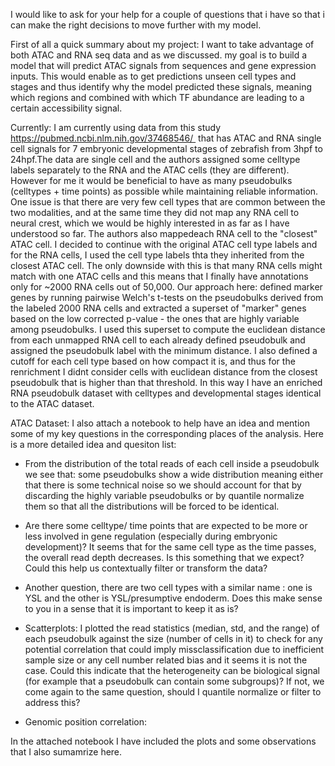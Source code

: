 







I would like to ask for your help for a couple of questions that i have so that i can make the right decisions to move further with my model. 

First of all a quick summary about my project: 
I want to take advantage of both ATAC and RNA seq data and as we discussed. my goal is to build a model that will predict ATAC signals from sequences and gene expression inputs. This would enable as to get predictions unseen cell types and stages and thus identify why the model predicted these signals, meaning which regions and combined with which TF abundance are leading to a certain accessibility signal.


Currently:
I am currently using data from this study https://pubmed.ncbi.nlm.nih.gov/37468546/  that has ATAC and RNA single cell signals for 7 embryonic developmental stages of zebrafish from 3hpf to 24hpf.The data are single cell and the authors assigned some celltype labels separately to the RNA and the ATAC cells (they are different). However for me it would be beneficial to have as many pseudobulks (celltypes + time points) as possible while maintaining reliable information. 
One issue is that there are very few cell types that are common between the two modalities, and at the same time they did not map any RNA cell to neural crest, which we would be highly interested in as far as I have understood so far.
The authors also mappedeach RNA cell to the "closest" ATAC cell. I decided to continue with the original ATAC cell type labels and for the RNA cells, I used the cell type labels thta they inherited from the closest ATAC cell. The only downside with this is that many RNA cells might match with one ATAC cells and this means that I finally have annotations only for ~2000 RNA cells out of 50,000.
Our approach here: defined marker genes by running pairwise Welch's t-tests on the pseudobulks derived from the labeled 2000 RNA cells and extracted a superset of "marker" genes based on the low corrected p-value - the ones that are highly variable among pseudobulks. I used this superset to compute the euclidean distance from each unmapped RNA cell to each already defined pseudobulk and assigned the pseudobulk label with the minimum distance. 
I also defined a cutoff for each cell type based on how compact it is, and thus for the renrichment I didnt consider cells with euclidean distance from the closest pseudobulk that is higher than that threshold.
In this way I have an enriched RNA pseudobulk dataset with celltypes and developmental stages identical to the ATAC dataset.

ATAC Dataset:
I also attach a notebook to help have an idea and mention some of my key questions in the corresponding places of the analysis. Here is a more detailed idea and quesiton list:

* From the distribution of the total reads of each cell inside a pseudobulk we see that:
  some pseudobulks show a wide distribution meaning either that there is some technical noise so we should account for that by discarding the highly variable pseudobulks or by quantile normalize them so that all the distributions will be forced to be identical.

* Are there some celltype/ time points that are expected to be more or less involved in gene regulation (especially during embryonic development)? It seems that for the same cell type as the time passes, the overall read depth decreases. Is this something that we expect? Could this help us contextually filter or transform the data?

* Another question, there are two cell types with a similar name : one is YSL and the other is YSL/presumptive endoderm. Does this make sense to you in a sense that it is important to keep it as is?

* Scatterplots: I plotted the read statistics (median, std, and the range) of each pseudobulk against the size (number of cells in it) to check for any potential correlation that could imply missclassification due to inefficient sample size or any cell number related bias and it seems it is not the case. Could this indicate that the heterogeneity can be biological signal (for example that a pseudobulk can contain some subgroups)? If not, we come again to the same question, should I quantile normalize or filter to address this?

* Genomic position correlation:




In the attached notebook I have included the plots and some observations that I also sumamrize here.